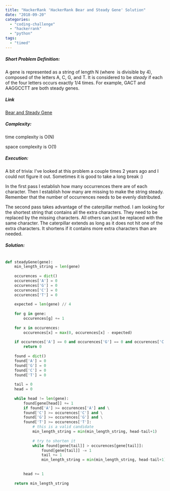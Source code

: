 ```yaml
---
title: "HackerRank 'HackerRank Bear and Steady Gene' Solution"
date: "2018-09-20"
categories: 
  - "coding-challenge"
  - "hackerrank"
  - "python"
tags: 
  - "timed"
---
```


##### Short Problem Definition:

A gene is represented as a string of length N (where  is divisible by 4), composed of the letters A, C, G, and T. It is considered to be _steady_ if each of the four letters occurs exactly 1/4 times. For example, GACT and AAGGCCTT are both steady genes.

##### Link

[Bear and Steady Gene](https://www.hackerrank.com/challenges/bear-and-steady-gene)

##### Complexity:

time complexity is O(N)

space complexity is O(1)

##### Execution:

A bit of trivia: I've looked at this problem a couple times 2 years ago and I could not figure it out. Sometimes it is good to take a long break :)

In the first pass I establish how many occurrences there are of each character. Then I establish how many are missing to make the string steady. Remember that the number of occurrences needs to be evenly distributed.

The second pass takes advantage of the caterpillar method. I am looking for the shortest string that contains all the extra characters. They need to be replaced by the missing characters. All others can just be replaced with the same character. The caterpillar extends as long as it does not hit one of the extra characters. It shortens if it contains more extra characters than are needed.

##### Solution:

```python

def steadyGene(gene):
    min_length_string = len(gene)
    
    occurences = dict()
    occurences['A'] = 0
    occurences['G'] = 0
    occurences['C'] = 0
    occurences['T'] = 0
    
    expected = len(gene) // 4
    
    for g in gene:
        occurences[g] += 1
    
    for x in occurences:
        occurences[x] = max(0, occurences[x] - expected)
    
    if occurences['A'] == 0 and occurences['G'] == 0 and occurences['C'] == 0 and occurences['T'] == 0:
        return 0
    
    found = dict()
    found['A'] = 0
    found['G'] = 0
    found['C'] = 0
    found['T'] = 0
    
    tail = 0
    head = 0
    
    while head != len(gene):
        found[gene[head]] += 1
        if found['A'] >= occurences['A'] and \
        found['C'] >= occurences['C'] and \
        found['G'] >= occurences['G'] and \
        found['T'] >= occurences['T']:
            # this is a valid candidate
            min_length_string = min(min_length_string, head-tail+1)
            
            # try to shorten it
            while found[gene[tail]] > occurences[gene[tail]]:
                found[gene[tail]] -= 1
                tail += 1
                min_length_string = min(min_length_string, head-tail+1)
            
            
        head += 1
    
    return min_length_string
```
